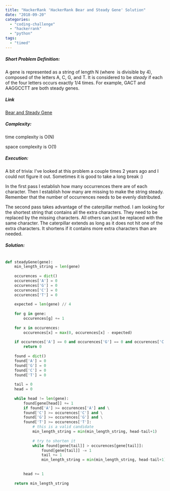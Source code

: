 ```yaml
---
title: "HackerRank 'HackerRank Bear and Steady Gene' Solution"
date: "2018-09-20"
categories: 
  - "coding-challenge"
  - "hackerrank"
  - "python"
tags: 
  - "timed"
---
```


##### Short Problem Definition:

A gene is represented as a string of length N (where  is divisible by 4), composed of the letters A, C, G, and T. It is considered to be _steady_ if each of the four letters occurs exactly 1/4 times. For example, GACT and AAGGCCTT are both steady genes.

##### Link

[Bear and Steady Gene](https://www.hackerrank.com/challenges/bear-and-steady-gene)

##### Complexity:

time complexity is O(N)

space complexity is O(1)

##### Execution:

A bit of trivia: I've looked at this problem a couple times 2 years ago and I could not figure it out. Sometimes it is good to take a long break :)

In the first pass I establish how many occurrences there are of each character. Then I establish how many are missing to make the string steady. Remember that the number of occurrences needs to be evenly distributed.

The second pass takes advantage of the caterpillar method. I am looking for the shortest string that contains all the extra characters. They need to be replaced by the missing characters. All others can just be replaced with the same character. The caterpillar extends as long as it does not hit one of the extra characters. It shortens if it contains more extra characters than are needed.

##### Solution:

```python

def steadyGene(gene):
    min_length_string = len(gene)
    
    occurences = dict()
    occurences['A'] = 0
    occurences['G'] = 0
    occurences['C'] = 0
    occurences['T'] = 0
    
    expected = len(gene) // 4
    
    for g in gene:
        occurences[g] += 1
    
    for x in occurences:
        occurences[x] = max(0, occurences[x] - expected)
    
    if occurences['A'] == 0 and occurences['G'] == 0 and occurences['C'] == 0 and occurences['T'] == 0:
        return 0
    
    found = dict()
    found['A'] = 0
    found['G'] = 0
    found['C'] = 0
    found['T'] = 0
    
    tail = 0
    head = 0
    
    while head != len(gene):
        found[gene[head]] += 1
        if found['A'] >= occurences['A'] and \
        found['C'] >= occurences['C'] and \
        found['G'] >= occurences['G'] and \
        found['T'] >= occurences['T']:
            # this is a valid candidate
            min_length_string = min(min_length_string, head-tail+1)
            
            # try to shorten it
            while found[gene[tail]] > occurences[gene[tail]]:
                found[gene[tail]] -= 1
                tail += 1
                min_length_string = min(min_length_string, head-tail+1)
            
            
        head += 1
    
    return min_length_string
```
